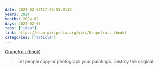 ```yaml
---
date: 2024-02-06T17:48:58.911Z
years: 2024
months: 2024-02
days: 2024-02-06
tags: ["idea"]
link: https://en.m.wikipedia.org/wiki/Grapefruit_(book)
categories: ["article"]
---
```

[Grapefruit (book)](https://en.m.wikipedia.org/wiki/Grapefruit_(book))

> Let people copy or photograph your paintings. Destroy the original.
